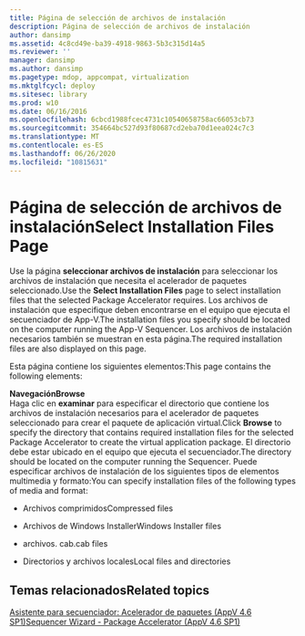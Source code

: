 ```yaml
---
title: Página de selección de archivos de instalación
description: Página de selección de archivos de instalación
author: dansimp
ms.assetid: 4c8cd49e-ba39-4918-9863-5b3c315d14a5
ms.reviewer: ''
manager: dansimp
ms.author: dansimp
ms.pagetype: mdop, appcompat, virtualization
ms.mktglfcycl: deploy
ms.sitesec: library
ms.prod: w10
ms.date: 06/16/2016
ms.openlocfilehash: 6cbcd1988fcec4731c10540658758ac66053cb73
ms.sourcegitcommit: 354664bc527d93f80687cd2eba70d1eea024c7c3
ms.translationtype: MT
ms.contentlocale: es-ES
ms.lasthandoff: 06/26/2020
ms.locfileid: "10815631"
---
```

# <span data-ttu-id="f4e79-103">Página de selección de archivos de instalación</span><span class="sxs-lookup"><span data-stu-id="f4e79-103">Select Installation Files Page</span></span>


<span data-ttu-id="f4e79-104">Use la página **seleccionar archivos de instalación** para seleccionar los archivos de instalación que necesita el acelerador de paquetes seleccionado.</span><span class="sxs-lookup"><span data-stu-id="f4e79-104">Use the **Select Installation Files** page to select installation files that the selected Package Accelerator requires.</span></span> <span data-ttu-id="f4e79-105">Los archivos de instalación que especifique deben encontrarse en el equipo que ejecuta el secuenciador de App-V.</span><span class="sxs-lookup"><span data-stu-id="f4e79-105">The installation files you specify should be located on the computer running the App-V Sequencer.</span></span> <span data-ttu-id="f4e79-106">Los archivos de instalación necesarios también se muestran en esta página.</span><span class="sxs-lookup"><span data-stu-id="f4e79-106">The required installation files are also displayed on this page.</span></span>

<span data-ttu-id="f4e79-107">Esta página contiene los siguientes elementos:</span><span class="sxs-lookup"><span data-stu-id="f4e79-107">This page contains the following elements:</span></span>

<a href="" id="browse"></a>**<span data-ttu-id="f4e79-108">Navegación</span><span class="sxs-lookup"><span data-stu-id="f4e79-108">Browse</span></span>**  
<span data-ttu-id="f4e79-109">Haga clic en **examinar** para especificar el directorio que contiene los archivos de instalación necesarios para el acelerador de paquetes seleccionado para crear el paquete de aplicación virtual.</span><span class="sxs-lookup"><span data-stu-id="f4e79-109">Click **Browse** to specify the directory that contains required installation files for the selected Package Accelerator to create the virtual application package.</span></span> <span data-ttu-id="f4e79-110">El directorio debe estar ubicado en el equipo que ejecuta el secuenciador.</span><span class="sxs-lookup"><span data-stu-id="f4e79-110">The directory should be located on the computer running the Sequencer.</span></span> <span data-ttu-id="f4e79-111">Puede especificar archivos de instalación de los siguientes tipos de elementos multimedia y formato:</span><span class="sxs-lookup"><span data-stu-id="f4e79-111">You can specify installation files of the following types of media and format:</span></span>

-   <span data-ttu-id="f4e79-112">Archivos comprimidos</span><span class="sxs-lookup"><span data-stu-id="f4e79-112">Compressed files</span></span>

-   <span data-ttu-id="f4e79-113">Archivos de Windows Installer</span><span class="sxs-lookup"><span data-stu-id="f4e79-113">Windows Installer files</span></span>

-   <span data-ttu-id="f4e79-114">archivos. cab</span><span class="sxs-lookup"><span data-stu-id="f4e79-114">.cab files</span></span>

-   <span data-ttu-id="f4e79-115">Directorios y archivos locales</span><span class="sxs-lookup"><span data-stu-id="f4e79-115">Local files and directories</span></span>

## <span data-ttu-id="f4e79-116">Temas relacionados</span><span class="sxs-lookup"><span data-stu-id="f4e79-116">Related topics</span></span>


[<span data-ttu-id="f4e79-117">Asistente para secuenciador: Acelerador de paquetes (AppV 4.6 SP1)</span><span class="sxs-lookup"><span data-stu-id="f4e79-117">Sequencer Wizard - Package Accelerator (AppV 4.6 SP1)</span></span>](sequencer-wizard---package-accelerator--appv-46-sp1-.md)

 

 





